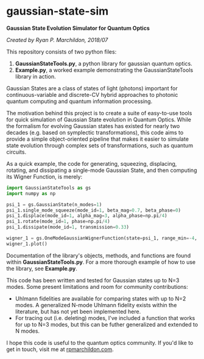 # gaussian-state-sim

**Gaussian State Evolution Simulator for Quantum Optics**

*Created by Ryan P. Marchildon, 2018/07*

This repository consists of two python files:

1. **GaussianStateTools.py**, a python library for gaussian quantum optics.
2. **Example.py**, a worked example demonstrating the GaussianStateTools library in action. 

Gaussian States are a class of states of light (photons) important for continuous-variable
and discrete-CV hybrid approaches to photonic quantum computing and quantum information processing.

The motivation behind this project is to create a suite of easy-to-use tools for quick simulation 
of Gaussian State evolution in Quantum Optics. While the formalism for evolving Gaussian states has
existed for nearly two decades (e.g. based on symplectic transformations), this code aims to provide 
a simple object-oriented pipeline that makes it easier to simulate state evolution 
through complex sets of transformations, such as quantum circuits. 

As a quick example, the code for generating, squeezing, displacing, rotating, and dissipating 
a single-mode Gaussian State, and then computing its Wigner Function, is merely:

```python
import GaussianStateTools as gs
import numpy as np

psi_1 = gs.GaussianState(n_modes=1)  
psi_1.single_mode_squeeze(mode_id=1, beta_mag=0.7, beta_phase=0)  
psi_1.displace(mode_id=1, alpha_mag=3, alpha_phase=np.pi/4) 
psi_1.rotate(mode_id=1, phase=np.pi/4)  
psi_1.dissipate(mode_id=1, transmission=0.33)

wigner_1 = gs.OneModeGaussianWignerFunction(state=psi_1, range_min=-4, range_max=4, range_num_steps=100)
wigner_1.plot()
```

Documentation of the library's objects, methods, and functions are found within **GaussianStateTools.py**. 
For a more thorough example of how to use the library, see **Example.py**. 

This code has been written and tested for Gaussian states up to N=3 modes. Some present limitations and
room for community contributions:
* Uhlmann fidelities are available for comparing states with up to N=2 modes. A generalized N-mode Uhlmann fidelity 
exists within the literature, but has not yet been implemented here. 
* For tracing out (i.e. deleting) modes, I've included a function that works for up to N=3 modes, but this can be
futher generalized and extended to N modes. 

I hope this code is useful to the quantum optics community. 
If you'd like to get in touch, visit me at [rpmarchildon.com](http://rpmarchildon.com/).
